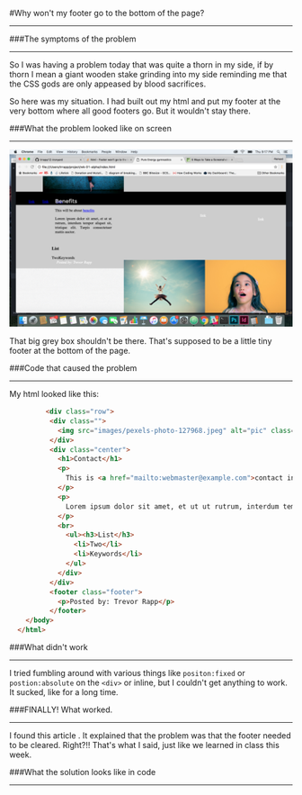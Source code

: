 #Why won't my footer go to the bottom of the page?

***

###The symptoms of the problem
***
So I was having a problem today that was quite a thorn in my side, if by thorn I mean a giant wooden stake grinding into my side reminding me that the CSS gods are only appeased by blood sacrifices.

So here was my situation.  I had built out my html and put my footer at the very bottom where all good footers go.  But it wouldn't stay there.  

###What the problem looked like on screen
***


![alt text][logo]

[logo]: https://github.com/trrapp12-ironyard/Why-won-t-my-footer-go-down-to-the-bottom-/blob/master/Screen%20Shot%202016-09-29%20at%209.17.54%20PM.png

That big grey box shouldn't be there.  That's supposed to be a little tiny footer at the bottom of the page.


###Code that caused the problem
***
My html looked like this: 

```html
         <div class="row">
          <div class="">
            <img src="images/pexels-photo-127968.jpeg" alt="pic" class="photos medium"/>
          </div>
          <div class="center">
            <h1>Contact</h1>
            <p>
              This is <a href="mailto:webmaster@example.com">contact info</a>
            </p>
            <p>
              Lorem ipsum dolor sit amet, et ut ut rutrum, interdum tempor aliquet sit, tristique elit. Turpis consectetuer mattis auctor.
            </p>
            <br>
              <ul><h3>List</h3>
                <li>Two</li>
                <li>Keywords</li>
              </ul>
            </div>
          </div>
          <footer class="footer">
            <p>Posted by: Trevor Rapp</p>
          </footer>
    </body>
  </html>
  ```

###What didn't work
***

I tried fumbling around with various things like `positon:fixed` or `postion:absolute` on the `<div>` or inline, but I couldn't get anything to work.  It sucked, like for a long time.


###FINALLY!  What worked.
***

I found this article <a href="http://stackoverflow.com/questions/12933418/footer-wont-go-to-the-bottom"></a>.  It explained that the problem was that the footer needed to be cleared.  Right?!!  That's what I said, just like we learned in class this week.  



###What the solution looks like in code
***



